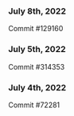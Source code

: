 ### July 8th, 2022

Commit #129160

### July 5th, 2022

Commit #314353


### July 4th, 2022

Commit #72281
